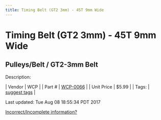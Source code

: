 ```yaml
---
title: Timing Belt (GT2 3mm) - 45T 9mm Wide
---
```


# Timing Belt (GT2 3mm) - 45T 9mm Wide
## Pulleys/Belt / GT2-3mm Belt
Description: 	 

| Vendor | WCP | 
| Part # | [WCP-0066](http://www.wcproducts.net/WCP-0066) | 
| Unit Price | $5.99 | 
| Tags: | [suggest tags](https://docs.google.com/forms/d/e/1FAIpQLSeWyY8v3RgOty-MyWmh9U0iivNYN_molChYyS-0U-o-kOAv_g/viewform) | 

Last updated: Tue Aug 08 18:55:34 PDT 2017

 [Incorrect/Incomplete information?](https://docs.google.com/forms/d/e/1FAIpQLSeWyY8v3RgOty-MyWmh9U0iivNYN_molChYyS-0U-o-kOAv_g/viewform)